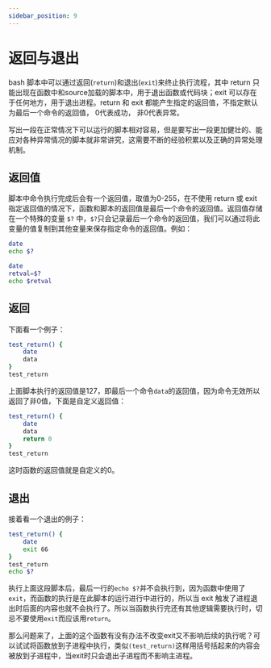 ```yaml
---
sidebar_position: 9
---
```


# 返回与退出

bash 脚本中可以通过返回(`return`)和退出(`exit`)来终止执行流程，其中 return 只能出现在函数中和source加载的脚本中，用于退出函数或代码块；exit 可以存在于任何地方，用于退出进程。return 和 exit 都能产生指定的返回值，不指定默认为最后一个命令的返回值， 0代表成功， 非0代表异常。

写出一段在正常情况下可以运行的脚本相对容易，但是要写出一段更加健壮的、能应对各种异常情况的脚本就非常讲究，这需要不断的经验积累以及正确的异常处理机制。

## 返回值
脚本中命令执行完成后会有一个返回值，取值为0-255，在不使用 return 或 exit 指定返回值的情况下，函数和脚本的返回值是最后一个命令的返回值。返回值存储在一个特殊的变量 `$?` 中，`$?`只会记录最后一个命令的返回值，我们可以通过将此变量的值复制到其他变量来保存指定命令的返回值。例如：
```bash
date
echo $?

date
retval=$?
echo $retval
```

## 返回
下面看一个例子：
```bash
test_return() {
    date
    data
}
test_return
```
上面脚本执行的返回值是127，即最后一个命令`data`的返回值，因为命令无效所以返回了非0值，下面是自定义返回值：
```bash
test_return() {
    date
    data
    return 0
}
test_return
```
这时函数的返回值就是自定义的0。

## 退出
接着看一个退出的例子：
```bash
test_return() {
    date
    exit 66
}
test_return
echo $?
```
执行上面这段脚本后，最后一行的`echo $?`并不会执行到，因为函数中使用了`exit`，而函数的执行是在此脚本的运行进行中进行的，所以当 exit 触发了进程退出时后面的内容也就不会执行了。所以当函数执行完还有其他逻辑需要执行时，切忌不要使用`exit`而应该用`return`。

那么问题来了，上面的这个函数有没有办法不改变exit又不影响后续的执行呢？可以试试将函数放到子进程中执行，类似`(test_return)`这样用括号括起来的内容会被放到子进程中，当exit时只会退出子进程而不影响主进程。

